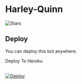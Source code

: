 # Harley-Quinn

![Stars](https://telegra.ph/file/e9e4d57decf7d98c0f0ce.jpg)


## Deploy
You can deploy this bot anywhere.


<summary>Deploy To Heroku</summary>
<br>
<p>
<a href="https://heroku.com/deploy?template=https://github.com/HerleyfilterBot/Harley-Quinn">
  <img src="https://www.herokucdn.com/deploy/button.svg" alt="Deploy">
</a>
</p>
